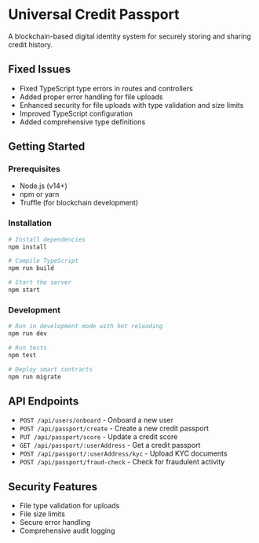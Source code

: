 # Universal Credit Passport

A blockchain-based digital identity system for securely storing and sharing credit history.

## Fixed Issues

- Fixed TypeScript type errors in routes and controllers
- Added proper error handling for file uploads
- Enhanced security for file uploads with type validation and size limits
- Improved TypeScript configuration
- Added comprehensive type definitions

## Getting Started

### Prerequisites

- Node.js (v14+)
- npm or yarn
- Truffle (for blockchain development)

### Installation

```bash
# Install dependencies
npm install

# Compile TypeScript
npm run build

# Start the server
npm start
```

### Development

```bash
# Run in development mode with hot reloading
npm run dev

# Run tests
npm test

# Deploy smart contracts
npm run migrate
```

## API Endpoints

- `POST /api/users/onboard` - Onboard a new user
- `POST /api/passport/create` - Create a new credit passport
- `PUT /api/passport/score` - Update a credit score
- `GET /api/passport/:userAddress` - Get a credit passport
- `POST /api/passport/:userAddress/kyc` - Upload KYC documents
- `POST /api/passport/fraud-check` - Check for fraudulent activity

## Security Features

- File type validation for uploads
- File size limits
- Secure error handling
- Comprehensive audit logging

